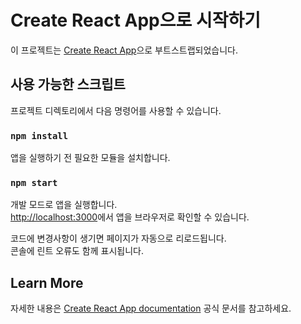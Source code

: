 # Create React App으로 시작하기

이 프로젝트는 [Create React App](https://github.com/facebook/create-react-app)으로 부트스트랩되었습니다.<br>


## 사용 가능한 스크립트

프로젝트 디렉토리에서 다음 명령어를 사용할 수 있습니다.

### `npm install`

앱을 실행하기 전 필요한 모듈을 설치합니다.

### `npm start`

개발 모드로 앱을 실행합니다.<br>
[http://localhost:3000](http://localhost:3000)에서 앱을 브라우저로 확인할 수 있습니다.

코드에 변경사항이 생기면 페이지가 자동으로 리로드됩니다.<br>
콘솔에 린트 오류도 함께 표시됩니다.

## Learn More

자세한 내용은 [Create React App documentation](https://facebook.github.io/create-react-app/docs/getting-started) 공식 문서를 참고하세요.